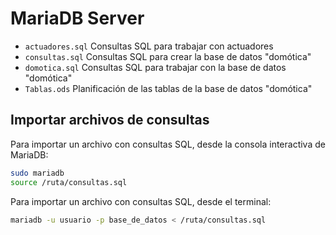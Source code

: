 # MariaDB Server

- `actuadores.sql` Consultas SQL para trabajar con actuadores
- `consultas.sql` Consultas SQL para crear la base de datos "domótica"
- `domotica.sql` Consultas SQL para trabajar con la base de datos "domótica"
- `Tablas.ods` Planificación de las tablas de la base de datos "domótica"

## Importar archivos de consultas

Para importar un archivo con consultas SQL, desde la consola interactiva de MariaDB:

```Bash
sudo mariadb
source /ruta/consultas.sql
```

Para importar un archivo con consultas SQL, desde el terminal:

```bash
mariadb -u usuario -p base_de_datos < /ruta/consultas.sql
```
